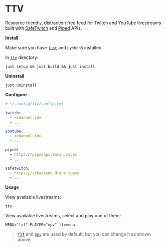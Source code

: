 # TTV

Resource friendly, distraction free feed for Twitch and YouTube livestreams built with [SafeTwitch](https://codeberg.org/safetwitch) and [Piped](https://github.com/teampiped) APIs.

**Install**

Make sure you have [`just`](https://github.com/casey/just) and `python3` installed.

In [``ttv``](ttv) directory:

```
just setup && just build && just install
```

**Uninstall**

```
just uninstall
```

**Configure**

```yaml
# ~/.config/ttv/config.yml

twitch:
  - <channel-id>
  - ...

youtube:
  - <channel-id>
  - ...

piped:
  - https://pipedapi.kavin.rocks
  - ...

safetwitch:
  - https://stbackend.drgns.space
  - ...
```

**Usage**

View available livestreams:

```
ttv
```

View available livestreams, select and play one of them:

```
MENU="fzf" PLAYER="mpv" ttvmenu
```

> [`fzf`](https://github.com/junegunn/fzf) and [`mpv`](https://github.com/mpv-player/mpv) are used by default, but you can change it as shown above.
